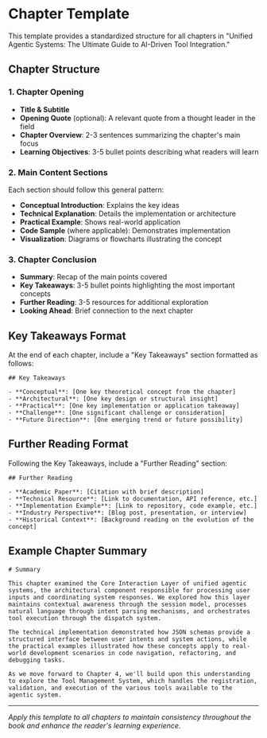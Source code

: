 # Chapter Template

This template provides a standardized structure for all chapters in "Unified Agentic Systems: The Ultimate Guide to AI-Driven Tool Integration."

## Chapter Structure

### 1. Chapter Opening
- **Title & Subtitle**
- **Opening Quote** (optional): A relevant quote from a thought leader in the field
- **Chapter Overview**: 2-3 sentences summarizing the chapter's main focus
- **Learning Objectives**: 3-5 bullet points describing what readers will learn

### 2. Main Content Sections
Each section should follow this general pattern:
- **Conceptual Introduction**: Explains the key ideas
- **Technical Explanation**: Details the implementation or architecture
- **Practical Example**: Shows real-world application
- **Code Sample** (where applicable): Demonstrates implementation
- **Visualization**: Diagrams or flowcharts illustrating the concept

### 3. Chapter Conclusion
- **Summary**: Recap of the main points covered
- **Key Takeaways**: 3-5 bullet points highlighting the most important concepts
- **Further Reading**: 3-5 resources for additional exploration
- **Looking Ahead**: Brief connection to the next chapter

## Key Takeaways Format

At the end of each chapter, include a "Key Takeaways" section formatted as follows:

```
## Key Takeaways

- **Conceptual**: [One key theoretical concept from the chapter]
- **Architectural**: [One key design or structural insight]
- **Practical**: [One key implementation or application takeaway]
- **Challenge**: [One significant challenge or consideration]
- **Future Direction**: [One emerging trend or future possibility]
```

## Further Reading Format

Following the Key Takeaways, include a "Further Reading" section:

```
## Further Reading

- **Academic Paper**: [Citation with brief description]
- **Technical Resource**: [Link to documentation, API reference, etc.]
- **Implementation Example**: [Link to repository, code example, etc.]
- **Industry Perspective**: [Blog post, presentation, or interview]
- **Historical Context**: [Background reading on the evolution of the concept]
```

## Example Chapter Summary

```
# Summary

This chapter examined the Core Interaction Layer of unified agentic systems, the architectural component responsible for processing user inputs and coordinating system responses. We explored how this layer maintains contextual awareness through the session model, processes natural language through intent parsing mechanisms, and orchestrates tool execution through the dispatch system.

The technical implementation demonstrated how JSON schemas provide a structured interface between user intents and system actions, while the practical examples illustrated how these concepts apply to real-world development scenarios in code navigation, refactoring, and debugging tasks.

As we move forward to Chapter 4, we'll build upon this understanding to explore the Tool Management System, which handles the registration, validation, and execution of the various tools available to the agentic system.
```

---

*Apply this template to all chapters to maintain consistency throughout the book and enhance the reader's learning experience.*

